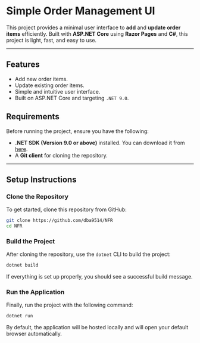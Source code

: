 # Simple Order Management UI

This project provides a minimal user interface to **add** and **update order items** efficiently. Built with **ASP.NET Core** using **Razor Pages** and **C#**, this project is light, fast, and easy to use.

---

## Features

- Add new order items.
- Update existing order items.
- Simple and intuitive user interface.
- Built on ASP.NET Core and targeting `.NET 9.0`.

## Requirements

Before running the project, ensure you have the following:

- **.NET SDK (Version 9.0 or above)** installed. You can download it from [here](https://dotnet.microsoft.com/download).
- A **Git client** for cloning the repository.

---

## Setup Instructions

### Clone the Repository

To get started, clone this repository from GitHub:

```bash
git clone https://github.com/dba9514/NFR
cd NFR
```

### Build the Project

After cloning the repository, use the `dotnet` CLI to build the project:

```bash
dotnet build
```

If everything is set up properly, you should see a successful build message.

### Run the Application

Finally, run the project with the following command:

```bash
dotnet run
```

By default, the application will be hosted locally and will open your default browser automatically.
